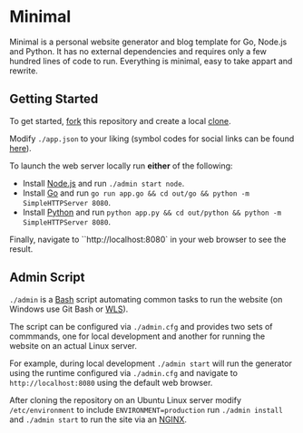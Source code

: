# Minimal

Minimal is a personal website generator and blog template for Go, Node.js and Python. It has no external dependencies and requires only a few hundred lines of code to run. Everything is minimal, easy to take appart and rewrite.

## Getting Started

To get started, [fork](https://help.github.com/articles/fork-a-repo) this repository and create a local [clone](https://help.github.com/articles/cloning-a-repository).

Modify `./app.json` to your liking (symbol codes for social links can be found [here](http://drinchev.github.io/monosocialiconsfont)). 

To launch the web server locally run **either** of the following: 

* Install [Node.js](https://nodejs.org/en/download) and run `./admin start node`.
* Install [Go](https://golang.org/doc/install) and run `go run app.go && cd out/go && python -m SimpleHTTPServer 8080`.
* Install [Python](https://www.python.org/downloads/) and run `python app.py && cd out/python && python -m SimpleHTTPServer 8080`.

Finally, navigate to ``http://localhost:8080` in your web browser to see the result.

## Admin Script

`./admin` is a [Bash](https://en.wikipedia.org/wiki/Bash_(Unix_shell)) script automating common tasks to run the website (on Windows use Git Bash or [WLS](https://en.wikipedia.org/wiki/Windows_Subsystem_for_Linux)). 

The script can be configured via `./admin.cfg` and provides two sets of commmands, one for local development and another for running the website on an actual Linux server.

For example, during local development  `./admin start` will run the generator using the runtime configured via `./admin.cfg` and navigate to `http://localhost:8080` using the default web browser.

After cloning the repository on an Ubuntu Linux server modify `/etc/environment` to include `ENVIRONMENT=production` run `./admin install` and `./admin start` to run the site via an [NGINX](https://www.nginx.com).
